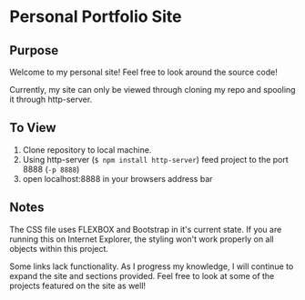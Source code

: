 # Personal Portfolio Site

## Purpose
Welcome to my personal site! Feel free to look around the source code!

Currently, my site can only be viewed through cloning my repo and spooling it through http-server. 

## To View

1. Clone repository to local machine.
1. Using http-server (`$ npm install http-server`) feed project to the port 8888 (`-p 8888`)
1. open localhost:8888 in your browsers address bar

## Notes

The CSS file uses FLEXBOX and Bootstrap in it's current state. If you are running this on Internet Explorer, the styling won't work properly on all objects within this project.

Some links lack functionality. As I progress my knowledge, I will continue to expand the site and sections provided. Feel free to look at some of the projects featured on the site as well!